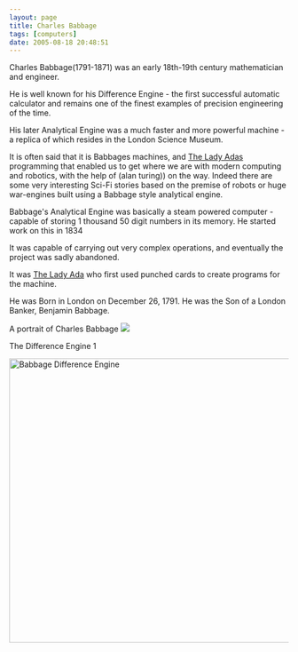```yaml
---
layout: page
title: Charles Babbage
tags: [computers]
date: 2005-08-18 20:48:51
---
```

Charles Babbage(1791-1871) was an early 18th-19th century mathematician and engineer.

He is well known for his Difference Engine - the first successful automatic calculator and remains one of the finest examples of precision engineering of the time.

His later Analytical Engine was a much faster and more powerful machine - a replica of which resides in the London Science Museum.

It is often said that it is Babbages machines, and [The Lady Adas](/wiki/the_lady_ada.html "History of The Countess Of Lovelace, and relationship to Computers and Robotics") programming that enabled us to get where we are with modern computing and robotics, with the help of (alan turing)) on the way. Indeed there are some very interesting Sci-Fi stories based on the premise of robots or huge war-engines built using a Babbage style analytical engine.

Babbage's Analytical Engine was basically a steam powered computer - capable of storing 1 thousand 50 digit numbers in its memory. He started work on this in 1834

It was capable of carrying out very complex operations, and eventually the project was sadly abandoned.

It was [The Lady Ada](/wiki/the_lady_ada.html "History of The Countess Of Lovelace, and relationship to Computers and Robotics") who first used punched cards to create programs for the machine.

He was Born in London on December 26, 1791\. He was the Son of a London Banker, Benjamin Babbage.

A portrait of Charles Babbage
![](https://upload.wikimedia.org/wikipedia/commons/6/6b/Charles_Babbage_-_1860.jpg)

The Difference Engine 1

<a title="User:geni, CC BY-SA 4.0 &lt;https://creativecommons.org/licenses/by-sa/4.0&gt;, via Wikimedia Commons" href="https://commons.wikimedia.org/wiki/File:Babbage_Difference_Engine.jpg"><img width="512" alt="Babbage Difference Engine" src="https://upload.wikimedia.org/wikipedia/commons/thumb/8/8b/Babbage_Difference_Engine.jpg/512px-Babbage_Difference_Engine.jpg"></a>
